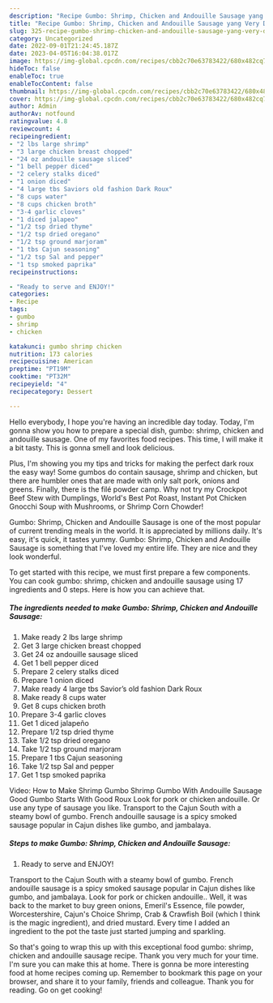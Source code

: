 ```yaml
---
description: "Recipe Gumbo: Shrimp, Chicken and Andouille Sausage yang Very Delicious}"
title: "Recipe Gumbo: Shrimp, Chicken and Andouille Sausage yang Very Delicious}"
slug: 325-recipe-gumbo-shrimp-chicken-and-andouille-sausage-yang-very-delicious
category: Uncategorized
date: 2022-09-01T21:24:45.187Z
date: 2023-04-05T16:04:38.017Z
image: https://img-global.cpcdn.com/recipes/cbb2c70e63783422/680x482cq70/gumbo-shrimp-chicken-and-andouille-sausage-recipe-main-photo.jpg
hideToc: false
enableToc: true
enableTocContent: false
thumbnail: https://img-global.cpcdn.com/recipes/cbb2c70e63783422/680x482cq70/gumbo-shrimp-chicken-and-andouille-sausage-recipe-main-photo.jpg
cover: https://img-global.cpcdn.com/recipes/cbb2c70e63783422/680x482cq70/gumbo-shrimp-chicken-and-andouille-sausage-recipe-main-photo.jpg
author: Admin
authorAv: notfound
ratingvalue: 4.8
reviewcount: 4
recipeingredient:
- "2 lbs large shrimp"
- "3 large chicken breast chopped"
- "24 oz andouille sausage sliced"
- "1 bell pepper diced"
- "2 celery stalks diced"
- "1 onion diced"
- "4 large tbs Saviors old fashion Dark Roux"
- "8 cups water"
- "8 cups chicken broth"
- "3-4 garlic cloves"
- "1 diced jalapeo"
- "1/2 tsp dried thyme"
- "1/2 tsp dried oregano"
- "1/2 tsp ground marjoram"
- "1 tbs Cajun seasoning"
- "1/2 tsp Sal and pepper"
- "1 tsp smoked paprika"
recipeinstructions:

- "Ready to serve and ENJOY!"
categories:
- Recipe
tags:
- gumbo
- shrimp
- chicken

katakunci: gumbo shrimp chicken 
nutrition: 173 calories
recipecuisine: American
preptime: "PT19M"
cooktime: "PT32M"
recipeyield: "4"
recipecategory: Dessert

---
```



Hello everybody, I hope you're having an incredible day today. Today, I'm gonna show you how to prepare a special dish, gumbo: shrimp, chicken and andouille sausage. One of my favorites food recipes. This time, I will make it a bit tasty. This is gonna smell and look delicious.

Plus, I&#39;m showing you my tips and tricks for making the perfect dark roux the easy way! Some gumbos do contain sausage, shrimp and chicken, but there are humbler ones that are made with only salt pork, onions and greens. Finally, there is the filé powder camp. Why not try my Crockpot Beef Stew with Dumplings, World&#39;s Best Pot Roast, Instant Pot Chicken Gnocchi Soup with Mushrooms, or Shrimp Corn Chowder!

Gumbo: Shrimp, Chicken and Andouille Sausage is one of the most popular of current trending meals in the world. It is appreciated by millions daily. It's easy, it's quick, it tastes yummy. Gumbo: Shrimp, Chicken and Andouille Sausage is something that I've loved my entire life. They are nice and they look wonderful.


To get started with this recipe, we must first prepare a few components. You can cook gumbo: shrimp, chicken and andouille sausage using 17 ingredients and 0 steps. Here is how you can achieve that.

<!--inarticleads1-->

##### The ingredients needed to make Gumbo: Shrimp, Chicken and Andouille Sausage:

1. Make ready 2 lbs large shrimp
1. Get 3 large chicken breast chopped
1. Get 24 oz andouille sausage sliced
1. Get 1 bell pepper diced
1. Prepare 2 celery stalks diced
1. Prepare 1 onion diced
1. Make ready 4 large tbs Savior’s old fashion Dark Roux
1. Make ready 8 cups water
1. Get 8 cups chicken broth
1. Prepare 3-4 garlic cloves
1. Get 1 diced jalapeño
1. Prepare 1/2 tsp dried thyme
1. Take 1/2 tsp dried oregano
1. Take 1/2 tsp ground marjoram
1. Prepare 1 tbs Cajun seasoning
1. Take 1/2 tsp Sal and pepper
1. Get 1 tsp smoked paprika


Video: How to Make Shrimp Gumbo Shrimp Gumbo With Andouille Sausage Good Gumbo Starts With Good Roux Look for pork or chicken andouille. Or use any type of sausage you like. Transport to the Cajun South with a steamy bowl of gumbo. French andouille sausage is a spicy smoked sausage popular in Cajun dishes like gumbo, and jambalaya. 

<!--inarticleads2-->

##### Steps to make Gumbo: Shrimp, Chicken and Andouille Sausage:


1. Ready to serve and ENJOY!

Transport to the Cajun South with a steamy bowl of gumbo. French andouille sausage is a spicy smoked sausage popular in Cajun dishes like gumbo, and jambalaya. Look for pork or chicken andouille.. Well, it was back to the market to buy green onions, Emeril&#39;s Essence, file powder, Worcestershire, Cajun&#39;s Choice Shrimp, Crab &amp; Crawfish Boil (which I think is the magic ingredient), and dried mustard. Every time I added an ingredient to the pot the taste just started jumping and sparkling. 

So that's going to wrap this up with this exceptional food gumbo: shrimp, chicken and andouille sausage recipe. Thank you very much for your time. I'm sure you can make this at home. There is gonna be more interesting food at home recipes coming up. Remember to bookmark this page on your browser, and share it to your family, friends and colleague. Thank you for reading. Go on get cooking!
